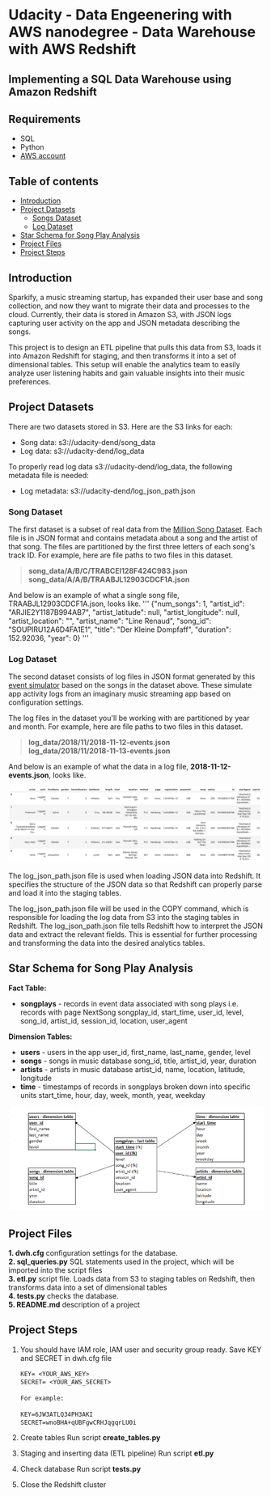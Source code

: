 # Udacity - Data Engeenering with AWS nanodegree - Data Warehouse with AWS Redshift
## Implementing a SQL Data Warehouse using Amazon Redshift

## Requirements
* SQL 
* Python
* [AWS account](https://portal.aws.amazon.com/billing/signup#/start)

## Table of contents
* [Introduction](#Introduction)
* [Project Datasets](#Project-Datasets)
    * [Songs Dataset](#Song-Dataset)
    * [Log Dataset](#Log-Dataset)
* [Star Schema for Song Play Analysis](#Star-Schema-for-Song-Play-Analysis)
* [Project Files](#Project-Files)
* [Project Steps](#Project-Steps)


## Introduction
Sparkify, a music streaming startup, has expanded their user base and song collection, and now they want to migrate their data and processes to the cloud. Currently, their data is stored in Amazon S3, with JSON logs capturing user activity on the app and JSON metadata describing the songs.

This project is to design an ETL pipeline that pulls this data from S3, loads it into Amazon Redshift for staging, and then transforms it into a set of dimensional tables. This setup will enable the analytics team to easily analyze user listening habits and gain valuable insights into their music preferences.

## Project Datasets
There are two datasets stored in S3. Here are the S3 links for each:
- Song data: s3://udacity-dend/song_data
- Log data: s3://udacity-dend/log_data

To properly read log data s3://udacity-dend/log_data, the following metadata file is needed:
- Log metadata: s3://udacity-dend/log_json_path.json

### Song Dataset
The first dataset is a subset of real data from the [Million Song Dataset](https://labrosa.ee.columbia.edu/millionsong/). Each file is in JSON format and contains metadata about a song and the artist of that song. The files are partitioned by the first three letters of each song's track ID. For example, here are file paths to two files in this dataset.

>**song_data/A/B/C/TRABCEI128F424C983.json**<br>
>**song_data/A/A/B/TRAABJL12903CDCF1A.json**

And below is an example of what a single song file, TRAABJL12903CDCF1A.json, looks like.
'''
{"num_songs": 1, "artist_id": "ARJIE2Y1187B994AB7", "artist_latitude": null, "artist_longitude": null, "artist_location": "", "artist_name": "Line Renaud", "song_id": "SOUPIRU12A6D4FA1E1", "title": "Der Kleine Dompfaff", "duration": 152.92036, "year": 0}
'''

### Log Dataset
The second dataset consists of log files in JSON format generated by this [event simulator](https://github.com/Interana/eventsim) based on the songs in the dataset above. These simulate app activity logs from an imaginary music streaming app based on configuration settings.

The log files in the dataset you'll be working with are partitioned by year and month. For example, here are file paths to two files in this dataset.

>**log_data/2018/11/2018-11-12-events.json**<br>
>**log_data/2018/11/2018-11-13-events.json**

And below is an example of what the data in a log file, **2018-11-12-events.json**, looks like.

![Log data](./log_data.PNG "Log data")


The log_json_path.json file is used when loading JSON data into Redshift. It specifies the structure of the JSON data so that Redshift can properly parse and load it into the staging tables.

The log_json_path.json file will be used in the COPY command, which is responsible for loading the log data from S3 into the staging tables in Redshift. The log_json_path.json file tells Redshift how to interpret the JSON data and extract the relevant fields. This is essential for further processing and transforming the data into the desired analytics tables.

## Star Schema for Song Play Analysis
**Fact Table:**
- **songplays** - records in event data associated with song plays i.e. records with page NextSong
        songplay_id, start_time, user_id, level, song_id, artist_id, session_id, location, user_agent

**Dimension Tables:**
- **users** - users in the app
        user_id, first_name, last_name, gender, level
- **songs** - songs in music database
        song_id, title, artist_id, year, duration
- **artists** - artists in music database
        artist_id, name, location, latitude, longitude
- **time** - timestamps of records in songplays broken down into specific units
        start_time, hour, day, week, month, year, weekday

![Star_schema](./star_schema.PNG "Star schema")


## Project Files
**1. dwh.cfg**                    configuration settings for the database.<br>
**2. sql_queries.py**             SQL statements used in the project, which will be imported into the script files<br>
**3. etl.py**  script file. Loads data from S3 to staging tables on Redshift, then transforms data into a set of dimensional tables <br>
**4. tests.py**            checks the database. <br>
**5. README.md**                  description of a project<br>

## Project Steps
1.  You should have IAM role, IAM user and security group ready. Save KEY and SECRET in dwh.cfg file

        KEY= <YOUR_AWS_KEY>
        SECRET= <YOUR_AWS_SECRET>

        For example:

        KEY=6JW3ATLQ34PH3AKI
        SECRET=wnoBHA+qUBFgwCRHJqgqrLU0i
        
2. Create tables
    Run script **create_tables.py**
    
3. Staging and inserting data (ETL pipeline)
    Run script **etl.py**
   
4. Check database
    Run script **tests.py**
    
5. Close the Redshift cluster

